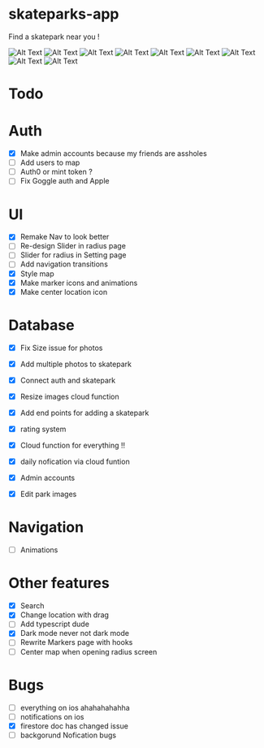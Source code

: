 # skateparks-app

Find a skatepark near you !

![Alt Text](./screenshots/Welcome.png)
![Alt Text](./screenshots/Auth.png)
![Alt Text](./screenshots/Home.png)
![Alt Text](./screenshots/Radius.png)
![Alt Text](./screenshots/search.png)
![Alt Text](./screenshots/ParkScreen.png)
![Alt Text](./screenshots/Change.png)
![Alt Text](./screenshots/Settings.png)
![Alt Text](./screenshots/darkmode.png)

# Todo

# Auth

- [x] Make admin accounts because my friends are assholes
- [ ] Add users to map
- [ ] Auth0 or mint token ?
- [ ] Fix Goggle auth and Apple

# UI

- [x] Remake Nav to look better
- [ ] Re-design Slider in radius page
- [ ] Slider for radius in Setting page
- [ ] Add navigation transitions
- [x] Style map
- [x] Make marker icons and animations
- [x] Make center location icon

# Database

- [x] Fix Size issue for photos
- [x] Add multiple photos to skatepark
- [x] Connect auth and skatepark
- [x] Resize images cloud function
- [X] Add end points for adding a skatepark
- [x] rating system
- [X] Cloud function for everything !!
- [x] daily nofication via cloud funtion
- [x] Admin accounts
- [X] Edit park images 


# Navigation

- [ ] Animations

# Other features

- [X] Search
- [x] Change location with drag
- [ ] Add typescript dude
- [x] Dark mode never not dark mode
- [ ] Rewrite Markers page with hooks 
- [ ] Center map when opening radius screen
 
# Bugs

- [ ] everything on ios ahahahahahha
- [ ] notifications on ios
- [x] firestore doc has changed issue
- [ ] backgorund Nofication bugs
